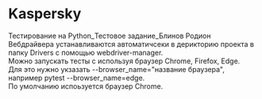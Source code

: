 # Kaspersky
Тестирование на Python_Тестовое задание_Блинов Родион  
Вебдрайвера устанавливаются автоматичсеки в дерикторию проекта в папку Drivers с помощью webdriver-manager.  
Можно запускать тесты с используя браузер Chrome, Firefox, Edge.  
Для это нужно укзазать --browser_name="название браузера", например pytest --browser_name=edge.  
По умолчанию испоьзуется браузер Chrome.  
